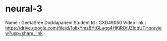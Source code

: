 # neural-3
Name : GeetaSree Doddapaneni
Student Id : GXD49050
Video link : https://drive.google.com/file/d/1oIixYmz8YtGLugg4HKjROfJZldqUTHon/view?usp=share_link

